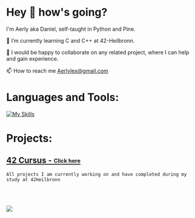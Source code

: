 # Hey 👋 how's going? 

I'm Aerly aka Daniel, self-taught in Python and Pine.

🌱 I’m currently learning C and C++ at 42-Heilbronn.

💞️ I would be happy to collaborate on any related project, where I can help and gain experience.

📫 How to reach me Aerlylex@gmail.com

# Languages and Tools:

[![My Skills](https://skillicons.dev/icons?i=c,cpp,python,git,bash)](https://skillicons.dev)

# Projects:

## [42 Cursus - <sub><sup>Click here</sup></sub>](https://github.com/Aerly-Lex/42-Cursus) 

`All projects I am currently working on and have completed during my study at 42Heilbronn`



<br /> 
<br /> 
<p align="left"> <img src="https://komarev.com/ghpvc/?username=aerly-lex"/> </p>
